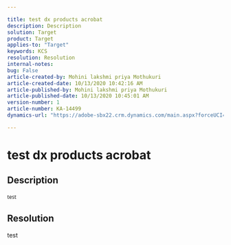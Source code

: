 ```yaml
---

title: test dx products acrobat  
description: Description  
solution: Target  
product: Target  
applies-to: "Target"  
keywords: KCS  
resolution: Resolution  
internal-notes:   
bug: False  
article-created-by: Mohini lakshmi priya Mothukuri  
article-created-date: 10/13/2020 10:42:16 AM  
article-published-by: Mohini lakshmi priya Mothukuri  
article-published-date: 10/13/2020 10:45:01 AM  
version-number: 1  
article-number: KA-14499  
dynamics-url: "https://adobe-sbx22.crm.dynamics.com/main.aspx?forceUCI=1&pagetype=entityrecord&etn=knowledgearticle&id=7f2ab4c0-400d-eb11-a813-000d3a98f7e7"

---
```


# test dx products acrobat

## Description


<div data-wrapper="true" style="font-size:12px;font-family:'Segoe UI','Helvetica Neue',sans-serif;">


test 

</div>




## Resolution

test
